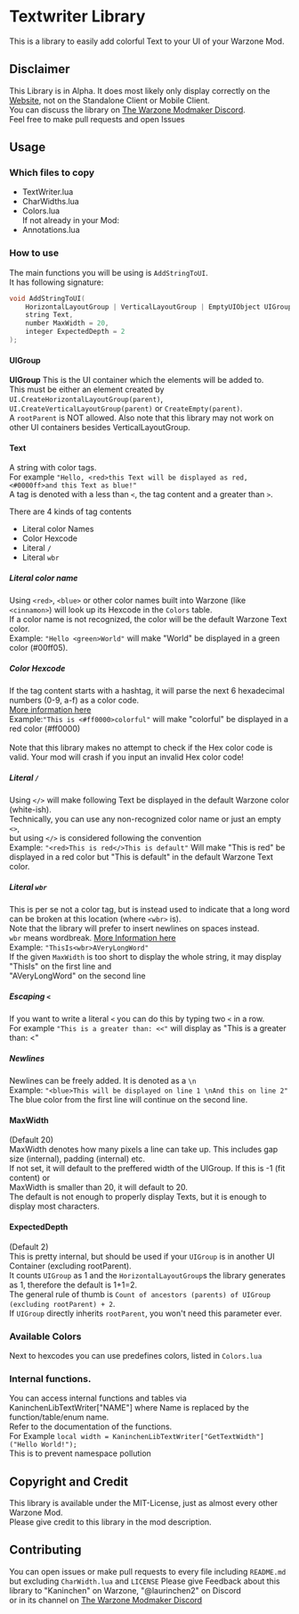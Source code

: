 # Textwriter Library
This is a library to easily add colorful Text to your UI of your Warzone Mod.

## Disclaimer
This Library is in Alpha. It does most likely only display correctly on the [Website](https://www.warzone.com/), not on the Standalone Client or Mobile Client.<br>
You can discuss the library on [The Warzone Modmaker Discord](https://discord.com/invite/hqGkVXagyt).<br>
Feel free to make pull requests and open Issues

## Usage
### Which files to copy
- TextWriter.lua
- CharWidths.lua
- Colors.lua<br>
If not already in your Mod:
- Annotations.lua

### How to use
The main functions you will be using is `AddStringToUI`.<br>
It has following signature:
```cpp
void AddStringToUI(
    HorizontalLayoutGroup | VerticalLayoutGroup | EmptyUIObject UIGroup,
    string Text,
    number MaxWidth = 20,
    integer ExpectedDepth = 2
);
```
#### UIGroup
<b>UIGroup</b>
This is the UI container which the elements will be added to.<br>
This must be either an element created by `UI.CreateHorizontalLayoutGroup(parent)`, `UI.CreateVerticalLayoutGroup(parent)` or `CreateEmpty(parent)`.<br>
A `rootParent` is NOT allowed. Also note that this library may not work on other UI containers besides VerticalLayoutGroup.

#### Text
A string with color tags.<br>
For example `"Hello, <red>this Text will be displayed as red, <#0000ff>and this Text as blue!"`<br>
A tag is denoted with a less than `<`, the tag content and a greater than `>`.<br>

There are 4 kinds of tag contents
- Literal color Names
- Color Hexcode
- Literal `/`
- Literal `wbr`

##### Literal color name
Using `<red>`, `<blue>` or other color names built into Warzone (like `<cinnamon>`) will look up its Hexcode in the `Colors` table.<br>
If a color name is not recognized, the color will be the default Warzone Text color.<br>
Example: `"Hello <green>World"` will make "World" be displayed in a green color (#00ff05).<br>

##### Color Hexcode
If the tag content starts with a hashtag, it will parse the next 6 hexadecimal numbers (0-9, a-f) as a color code.<br>
[More information here](https://en.wikipedia.org/wiki/Web_colors#Hex_triplet)<br>
Example:`"This is <#ff0000>colorful"` will make "colorful" be displayed in a red color (#ff0000)<br>
<br>
Note that this library makes no attempt to check if the Hex color code is valid. Your mod will crash if you input an invalid Hex color code!<br>

##### Literal `/`
Using `</>` will make following Text be displayed in the default Warzone color (white-ish).<br>
Technically, you can use any non-recognized color name or just an empty `<>`,<br>
but using `</>` is considered following the convention<br>
Example: `"<red>This is red</>This is default"` Will make "This is red" be displayed in a red color but "This is default" in the default Warzone Text color.<br>

##### Literal `wbr`
This is per se not a color tag, but is instead used to indicate that a long word can be broken at this location (where `<wbr>` is).<br>
Note that the library will prefer to insert newlines on spaces instead.<br>
`wbr` means wordbreak. [More Information here](https://developer.mozilla.org/en-US/docs/Web/HTML/Element/wbr?retiredLocale=de)<br>
Example: `"ThisIs<wbr>AVeryLongWord"`<br>
If the given `MaxWidth` is too short to display the whole string, it may display<br>
"ThisIs" on the first line and<br>
"AVeryLongWord" on the second line<br>

##### Escaping `<`
If you want to write a literal `<` you can do this by typing two `<` in a row.<br>
For example `"This is a greater than: <<"` will display as "This is a greater than: <"

##### Newlines
Newlines can be freely added. It is denoted as a `\n`<br>
Example: `"<blue>This will be displayed on line 1 \nAnd this on line 2"`<br>
The blue color from the first line will continue on the second line.

#### MaxWidth
(Default 20)<br>
MaxWidth denotes how many pixels a line can take up. This includes gap size (internal), padding (internal) etc.<br>
If not set, it will default to the preffered width of the UIGroup. If this is -1 (fit content) or<br>
MaxWidth is smaller than 20, it will default to 20.<br>
The default is not enough to properly display Texts, but it is enough to display most characters.<br>

#### ExpectedDepth
(Default 2)<br>
This is pretty internal, but should be used if your `UIGroup` is in another UI Container (excluding rootParent).<br>
It counts `UIGroup` as 1 and the `HorizontalLayoutGroup`s the library generates as 1, therefore the default is 1+1=2.<br>
The general rule of thumb is `Count of ancestors (parents) of UIGroup (excluding rootParent) + 2`.<br>
If `UIGroup` directly inherits `rootParent`, you won't need this parameter ever.<br>

### Available Colors
Next to hexcodes you can use predefines colors, listed in `Colors.lua`<br>

### Internal functions.
You can access internal functions and tables via KaninchenLibTextWriter["NAME"] where Name is replaced by the function/table/enum name.<br>
Refer to the documentation of the functions.<br>
For Example `local width = KaninchenLibTextWriter["GetTextWidth"]("Hello World!");`<br>
This is to prevent namespace pollution<br>

## Copyright and Credit
This library is available under the MIT-License, just as almost every other Warzone Mod.<br>
Please give credit to this library in the mod description.

## Contributing
You can open issues or make pull requests to every file including `README.md` but excluding `CharWidth.lua` and `LICENSE`
Please give Feedback about this library to "Kaninchen" on Warzone, "@laurinchen2" on Discord<br>
or in its channel on [The Warzone Modmaker Discord](https://discord.com/invite/hqGkVXagyt)